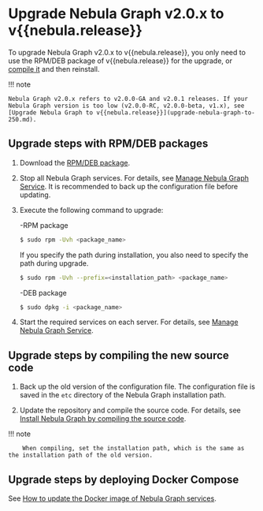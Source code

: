 # Upgrade Nebula Graph v2.0.x to v{{nebula.release}}

To upgrade Nebula Graph v2.0.x to v{{nebula.release}}, you only need to use the RPM/DEB package of v{{nebula.release}} for the upgrade, or [compile it](../2.compile-and-install-nebula-graph/1.install-nebula-graph-by-compiling-the-source-code.md) and then reinstall.

!!! note

    Nebula Graph v2.0.x refers to v2.0.0-GA and v2.0.1 releases. If your Nebula Graph version is too low (v2.0.0-RC, v2.0.0-beta, v1.x), see [Upgrade Nebula Graph to v{{nebula.release}}](upgrade-nebula-graph-to-250.md).

## Upgrade steps with RPM/DEB packages

1. Download the [RPM/DEB package](https://github.com/vesoft-inc/nebula-graph/releases/tag/v{{nebula.release}}).

2. Stop all Nebula Graph services. For details, see [Manage Nebula Graph Service](../../2.quick-start/5.start-stop-service.md). It is recommended to back up the configuration file before updating.

3. Execute the following command to upgrade:

   -RPM package

      ```bash
      $ sudo rpm -Uvh <package_name>
      ```

      If you specify the path during installation, you also need to specify the path during upgrade.

      ```bash
      $ sudo rpm -Uvh --prefix=<installation_path> <package_name>
      ```

   -DEB package

      ```bash
      $ sudo dpkg -i <package_name>
      ```

4. Start the required services on each server. For details, see [Manage Nebula Graph Service](../../2.quick-start/5.start-stop-service.md#_1).

## Upgrade steps by compiling the new source code

1. Back up the old version of the configuration file. The configuration file is saved in the `etc` directory of the Nebula Graph installation path.

2. Update the repository and compile the source code. For details, see [Install Nebula Graph by compiling the source code](../2.compile-and-install-nebula-graph/1.install-nebula-graph-by-compiling-the-source-code.md).

  !!! note

        When compiling, set the installation path, which is the same as the installation path of the old version.

## Upgrade steps by deploying Docker Compose

See [How to update the Docker image of Nebula Graph services](../2.compile-and-install-nebula-graph/3.deploy-nebula-graph-with-docker-compose.md#nebula_graphdocker).
